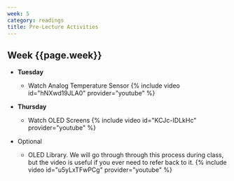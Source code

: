 ```yaml
---
week: 5
category: readings
title: Pre-Lecture Activities
---
```


## Week {{page.week}}

* **Tuesday**
  * Watch Analog Temperature Sensor
    {% include video id="hNXwd19JLA0" provider="youtube" %}
    
    

* **Thursday**
  * Watch OLED Screens
    {% include video id="KCJc-IDLkHc" provider="youtube" %}



* Optional
  * OLED Library. We will go through through this process during class, but the video is useful if you ever need to refer back to it.
    {% include video id="u5yLxTFwPCg" provider="youtube" %}

